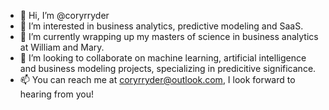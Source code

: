 - 👋 Hi, I’m @coryrryder
- 👀 I’m interested in business analytics, predictive modeling and SaaS.
- 🌱 I’m currently wrapping up my masters of science in business analytics at William and Mary.  
- 💞️ I’m looking to collaborate on machine learning, artificial intelligence and business modeling projects, specializing in predicitive significance.
- 📫 You can reach me at coryrryder@outlook.com, I look forward to hearing from you!

<!---
coryrryder/coryrryder is a ✨ special ✨ repository because its `README.md` (this file) appears on your GitHub profile.
You can click the Preview link to take a look at your changes.
--->
